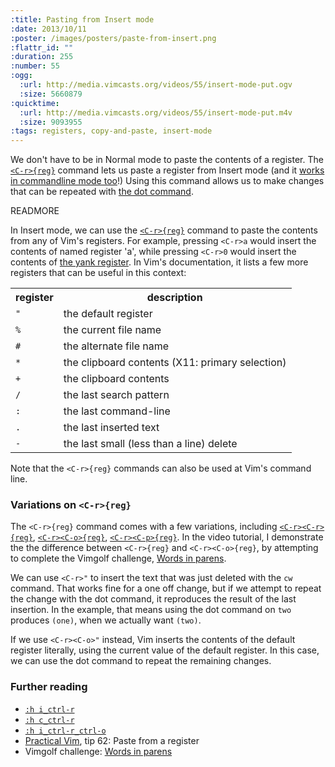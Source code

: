 ```yaml
--- 
:title: Pasting from Insert mode
:date: 2013/10/11
:poster: /images/posters/paste-from-insert.png
:flattr_id: ""
:duration: 255
:number: 55
:ogg: 
  :url: http://media.vimcasts.org/videos/55/insert-mode-put.ogv
  :size: 5660879
:quicktime: 
  :url: http://media.vimcasts.org/videos/55/insert-mode-put.m4v
  :size: 9093955
:tags: registers, copy-and-paste, insert-mode
---
```


We don't have to be in Normal mode to paste the contents of a register. The [`<C-r>{reg}`][cr] command lets us paste a register from Insert mode (and it [works in commandline mode too][ccr]!) Using this command allows us to make changes that can be repeated with [the dot command][dot].

[cr]: http://vimdoc.sourceforge.net/htmldoc/insert.html#i_CTRL-r
[ccr]: http://vimdoc.sourceforge.net/htmldoc/cmdline.html#c_CTRL-r
[dot]: http://vimdoc.sourceforge.net/htmldoc/repeat.html#.


READMORE


In Insert mode, we can use the [`<C-r>{reg}`][cr] command to paste the contents from any of Vim's registers. For example, pressing `<C-r>a` would insert the contents of named register 'a', while pressing `<C-r>0` would insert the contents of [the yank register][yank-register]. In Vim's documentation, it lists a few more registers that can be useful in this context:

<table>
  <tr>
    <th>register</th>
    <th>description</th>
    <tr>
    <td><code>"</code></td>
    <td>the default register</td>
    </tr>
    <tr>
    <td><code>%</code></td>
    <td>the current file name</td>
    </tr>
    <tr>
    <td><code>#</code></td>
    <td>the alternate file name</td>
    </tr>
    <tr>
    <td><code>*</code></td>
    <td>the clipboard contents (X11: primary selection)</td>
    </tr>
    <tr>
    <td><code>+</code></td>
    <td>the clipboard contents</td>
    </tr>
    <tr>
    <td><code>/</code></td>
    <td>the last search pattern</td>
    </tr>
    <tr>
    <td><code>:</code></td>
    <td>the last command-line</td>
    </tr>
    <tr>
    <td><code>.</code></td>
    <td>the last inserted text</td>
    </tr>
    <tr>
    <td><code>-</code></td>
    <td>the last small (less than a line) delete</td>
    </tr>
  </tr>
</table>

Note that the `<C-r>{reg}` commands can also be used at Vim's command line.

### Variations on `<C-r>{reg}`

The `<C-r>{reg}` command comes with a few variations, including [`<C-r><C-r>{reg}`][rr],  [`<C-r><C-o>{reg}`][ro], [`<C-r><C-p>{reg}`][rp]. In the video tutorial, I demonstrate the the difference between `<C-r>{reg}` and `<C-r><C-o>{reg}`, by attempting to complete the Vimgolf challenge, [Words in parens][golf].

We can use `<C-r>"` to insert the text that was just deleted with the `cw` command. That works fine for a one off change, but if we attempt to repeat the change with the dot command, it reproduces the result of the last insertion. In the example, that means using the dot command on `two` produces `(one)`, when we actually want `(two)`.

If we use `<C-r><C-o>"` instead, Vim inserts the contents of the default register literally, using the current value of the default register. In this case, we can use the dot command to repeat the remaining changes. 

### Further reading

* [`:h i_ctrl-r`](http://vimdoc.sourceforge.net/htmldoc/insert.html#i_CTRL-r)
* [`:h c_ctrl-r`](http://vimdoc.sourceforge.net/htmldoc/cmdline.html#c_CTRL-r)
* [`:h i_ctrl-r_ctrl-o`][ro]
* [Practical Vim][pv], tip 62: Paste from a register
* Vimgolf challenge: [Words in parens][golf]

[golf]: http://vimgolf.com/challenges/5192f96ad8df110002000002
[pv]: http://pragprog.com/book/dnvim/practical-vim
[dot]: http://vimdoc.sourceforge.net/htmldoc/repeat.html#.
[cr]: http://vimdoc.sourceforge.net/htmldoc/insert.html#i_CTRL-r
[yank-register]: /e/52
[ro]: http://vimdoc.sourceforge.net/htmldoc/insert.html#i_CTRL-r_ctrl-o
[rr]: http://vimdoc.sourceforge.net/htmldoc/insert.html#i_CTRL-r_ctrl-r
[rp]: http://vimdoc.sourceforge.net/htmldoc/insert.html#i_CTRL-r_ctrl-p
